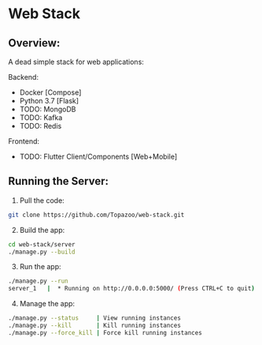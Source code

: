 # Web Stack

## Overview:

A dead simple stack for web applications:

Backend:

- Docker [Compose]
- Python 3.7 [Flask]
- TODO: MongoDB
- TODO: Kafka
- TODO: Redis

Frontend:

- TODO: Flutter Client/Components [Web+Mobile]

## Running the Server:

1. Pull the code:

```sh
git clone https://github.com/Topazoo/web-stack.git
```

2. Build the app:

```sh
cd web-stack/server
./manage.py --build
```

3. Run the app:

```sh
./manage.py --run
server_1   |  * Running on http://0.0.0.0:5000/ (Press CTRL+C to quit)
```

4. Manage the app:

```sh
./manage.py --status     | View running instances
./manage.py --kill       | Kill running instances
./manage.py --force_kill | Force kill running instances
```